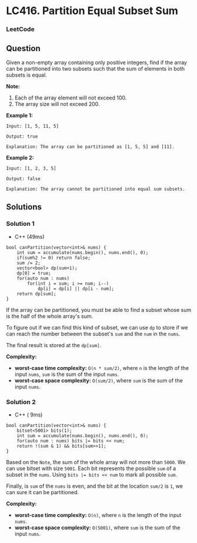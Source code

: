 # LC416. Partition Equal Subset Sum

### LeetCode

## Question

Given a non-empty array containing only positive integers, find if the array can be partitioned into two subsets such that the sum of elements in both subsets is equal.

**Note:**

1.	Each of the array element will not exceed 100.
2.	The array size will not exceed 200.

**Example 1:**

```
Input: [1, 5, 11, 5]

Output: true

Explanation: The array can be partitioned as [1, 5, 5] and [11].
```

**Example 2:**

```
Input: [1, 2, 3, 5]

Output: false

Explanation: The array cannot be partitioned into equal sum subsets.
```

## Solutions

### Solution 1

* C++ (49ms)
```
bool canPartition(vector<int>& nums) {
    int sum = accumulate(nums.begin(), nums.end(), 0);
    if(sum%2 != 0) return false;
    sum /= 2;
    vector<bool> dp(sum+1);
    dp[0] = true;
    for(auto num : nums) 
        for(int i = sum; i >= num; i--)
            dp[i] = dp[i] || dp[i - num];
    return dp[sum];
}
```

If the array can be partitioned, you must be able to find a subset whose sum is the half of the whole array's sum.

To figure out if we can find this kind of subset, we can use `dp` to store if we can reach the number between the subset's `sum` and the `num` in the `nums`.

The final result is stored at the `dp[sum]`.

**Complexity:**

* **worst-case time complexity:** `O(n * sum/2)`, where `n` is the length of the input `nums`, `sum` is the sum of the input `nums`.
* **worst-case space complexity:** `O(sum/2)`, where `sum` is the sum of the input `nums`.

### Solution 2

* C++ ( 9ms)
```
bool canPartition(vector<int>& nums) {
    bitset<5001> bits(1);
    int sum = accumulate(nums.begin(), nums.end(), 0);
    for(auto num : nums) bits |= bits << num;
    return !(sum & 1) && bits[sum>>1];
}
```

Based on the `Note`, the sum of the whole array will not more than `5000`. We can use bitset with size `5001`. Each bit represents the possible `sum` of a subset in the `nums`. Using `bits |= bits << num` to mark all possible `sum`.

Finally, is `sum` of the `nums` is even, and the bit at the location `sum/2` is `1`, we can sure it can be partitioned.

**Complexity:**

* **worst-case time complexity:** `O(n)`, where `n` is the length of the input `nums`.
* **worst-case space complexity:** `O(5001)`, where `sum` is the sum of the input `nums`.